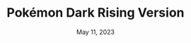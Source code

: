 ---
layout: gba
title: "Pokémon Dark Rising Version"
categories:
 - approved
 - gba
 - universal
 - safe
tags:
- pokemon
- rpg
date: May 11, 2023
permalink: /games/pokemon-darkrising/play/details
publisher: DarkRisingGirl
gid: pokemon-darkrising
edition: xx
---